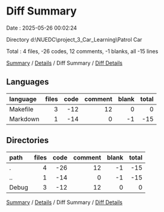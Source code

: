 # Diff Summary

Date : 2025-05-26 00:02:24

Directory d:\\NUEDC\\project_3_Car_Learning\\Patrol Car

Total : 4 files,  -26 codes, 12 comments, -1 blanks, all -15 lines

[Summary](results.md) / [Details](details.md) / Diff Summary / [Diff Details](diff-details.md)

## Languages
| language | files | code | comment | blank | total |
| :--- | ---: | ---: | ---: | ---: | ---: |
| Makefile | 3 | -12 | 12 | 0 | 0 |
| Markdown | 1 | -14 | 0 | -1 | -15 |

## Directories
| path | files | code | comment | blank | total |
| :--- | ---: | ---: | ---: | ---: | ---: |
| . | 4 | -26 | 12 | -1 | -15 |
| .. | 1 | -14 | 0 | -1 | -15 |
| Debug | 3 | -12 | 12 | 0 | 0 |

[Summary](results.md) / [Details](details.md) / Diff Summary / [Diff Details](diff-details.md)